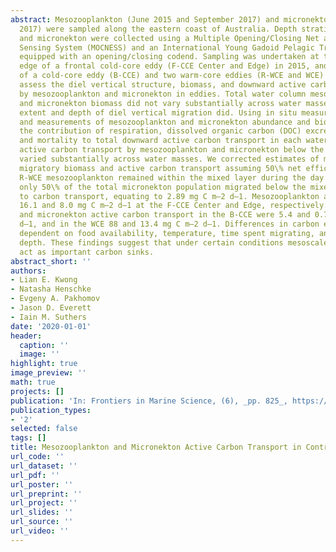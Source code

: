 ```yaml
---
abstract: Mesozooplankton (June 2015 and September 2017) and micronekton (September
  2017) were sampled along the eastern coast of Australia. Depth stratified mesozooplankton
  and micronekton were collected using a Multiple Opening/Closing Net and Environmental
  Sensing System (MOCNESS) and an International Young Gadoid Pelagic Trawl (IYGPT)
  equipped with an opening/closing codend. Sampling was undertaken at the center and
  edge of a frontal cold-core eddy (F-CCE Center and Edge) in 2015, and at the center
  of a cold-core eddy (B-CCE) and two warm-core eddies (R-WCE and WCE) in 2017. We
  assess the diel vertical structure, biomass, and downward active carbon transport
  by mesozooplankton and micronekton in eddies. Total water column mesozooplankton
  and micronekton biomass did not vary substantially across water masses, while the
  extent and depth of diel vertical migration did. Using in situ measurements of temperature
  and measurements of mesozooplankton and micronekton abundance and biomass, we estimated
  the contribution of respiration, dissolved organic carbon (DOC) excretion, gut flux,
  and mortality to total downward active carbon transport in each water mass. Overall,
  active carbon transport by mesozooplankton and micronekton below the mixed layer
  varied substantially across water masses. We corrected estimates of micronekton
  migratory biomass and active carbon transport assuming 50\% net efficiency. In the
  R-WCE mesozooplankton remained within the mixed layer during the day and night;
  only 50\% of the total micronekton population migrated below the mixed layer contributing
  to carbon transport, equating to 2.89 mg C m–2 d–1. Mesozooplankton actively transported
  16.1 and 8.0 mg C m–2 d–1 at the F-CCE Center and Edge, respectively. Mesozooplankton
  and micronekton active carbon transport in the B-CCE were 5.4 and 0.74 mg C m–2
  d–1, and in the WCE 88 and 13.4 mg C m–2 d–1. Differences in carbon export were
  dependent on food availability, temperature, time spent migrating, and mixed layer
  depth. These findings suggest that under certain conditions mesoscale eddies can
  act as important carbon sinks.
abstract_short: ''
authors:
- Lian E. Kwong
- Natasha Henschke
- Evgeny A. Pakhomov
- Jason D. Everett
- Iain M. Suthers
date: '2020-01-01'
header:
  caption: ''
  image: ''
highlight: true
image_preview: ''
math: true
projects: []
publication: 'In: Frontiers in Marine Science, (6), _pp. 825_, https://doi.org/10.3389/fmars.2019.00825'
publication_types:
- '2'
selected: false
tags: []
title: Mesozooplankton and Micronekton Active Carbon Transport in Contrasting Eddies
url_code: ''
url_dataset: ''
url_pdf: ''
url_poster: ''
url_preprint: ''
url_project: ''
url_slides: ''
url_source: ''
url_video: ''
---
```


